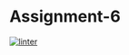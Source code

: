 # Assignment-6
[![linter](https://github.com/Daniel-Pawelko/Assignment-6/workflows/linter/badge.svg)](https://github.com/marketplace/actions/super-linter)
